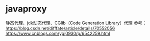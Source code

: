 # javaproxy
静态代理、jdk动态代理、CGlib（Code Generation Library）代理
参考：
https://blog.csdn.net/difffate/article/details/70552056
https://www.cnblogs.com/ygj0930/p/6542259.html
